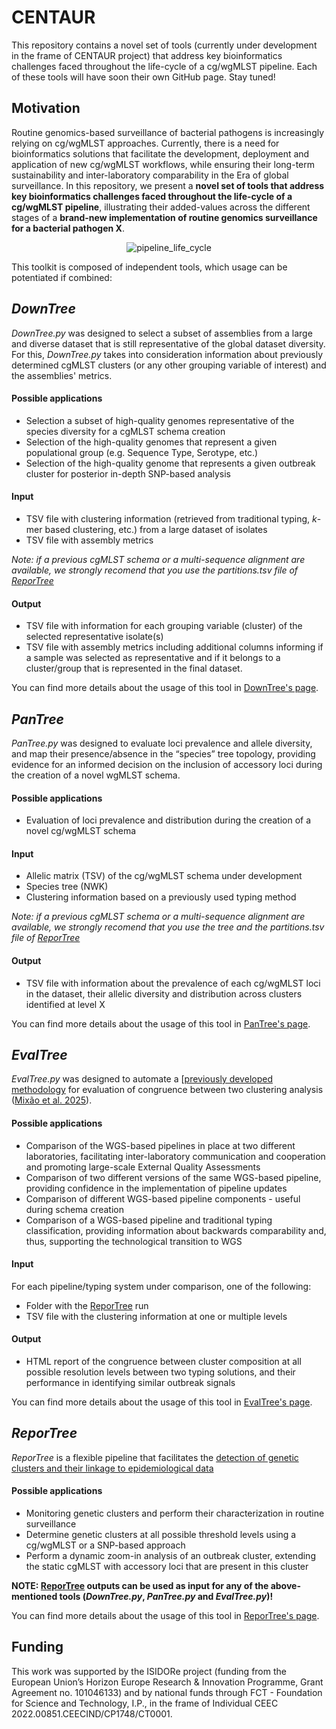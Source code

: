 # CENTAUR

This repository contains a novel set of tools (currently under development in the frame of CENTAUR project) that address key bioinformatics challenges faced throughout the life-cycle of a cg/wgMLST pipeline. Each of these tools will have soon their own GitHub page. Stay tuned!

## Motivation
Routine genomics-based surveillance of bacterial pathogens is increasingly relying on cg/wgMLST approaches. Currently, there is a need for bioinformatics solutions that facilitate the development, deployment and application of new cg/wgMLST workflows, while ensuring their long-term sustainability and inter-laboratory comparability in the Era of global surveillance. In this repository, we present a **novel set of tools that address key bioinformatics challenges faced throughout the life-cycle of a cg/wgMLST pipeline**, illustrating their added-values across the different stages of a **brand-new implementation of routine genomics surveillance for a bacterial pathogen X**.

<p align="center">
  <img src="https://github.com/user-attachments/assets/693c9fa2-8ed0-4bf8-b273-d65cefcadfd3" alt="pipeline_life_cycle" />
</p>

This toolkit is composed of independent tools, which usage can be potentiated if combined:

## _DownTree_
_DownTree.py_ was designed to select a subset of assemblies from a large and diverse dataset that is still representative of the global dataset diversity. For this, _DownTree.py_ takes into consideration information about previously determined cgMLST clusters (or any other grouping variable of interest) and the assemblies' metrics.

#### Possible applications
- Selection a subset of high-quality genomes representative of the species diversity for a cgMLST schema creation
- Selection of the high-quality genomes that represent a given populational group (e.g. Sequence Type, Serotype, etc.)
- Selection of the high-quality genome that represents a given outbreak cluster for posterior in-depth SNP-based analysis

#### Input
- TSV file with clustering information (retrieved from traditional typing, _k_-mer based clustering, etc.) from a large dataset of isolates
- TSV file with assembly metrics

_Note: if a previous cgMLST schema or a multi-sequence alignment are available, we strongly recomend that you use the partitions.tsv file of [ReporTree](https://github.com/insapathogenomics/ReporTree)_  

#### Output
- TSV file with information for each grouping variable (cluster) of the selected representative isolate(s)
- TSV file with assembly metrics including additional columns informing if a sample was selected as representative and if it belongs to a cluster/group that is represented in the final dataset.

You can find more details about the usage of this tool in [DownTree's page](https://github.com/vmixao/CENTAUR/blob/main/DownTree/README.md).

## _PanTree_
_PanTree.py_ was designed to evaluate loci prevalence and allele diversity, and map their presence/absence in the “species” tree topology, providing evidence for an informed decision on the inclusion of accessory loci during the creation of a novel wgMLST schema.

#### Possible applications
- Evaluation of loci prevalence and distribution during the creation of a novel cg/wgMLST schema

#### Input
- Allelic matrix (TSV) of the cg/wgMLST schema under development
- Species tree (NWK)
- Clustering information based on a previously used typing method

_Note: if a previous cgMLST schema or a multi-sequence alignment are available, we strongly recomend that you use the tree and the partitions.tsv file of [ReporTree](https://github.com/insapathogenomics/ReporTree)_  

#### Output
- TSV file with information about the prevalence of each cg/wgMLST loci in the dataset, their allelic diversity and distribution across clusters identified at level X

You can find more details about the usage of this tool in [PanTree's page](https://github.com/vmixao/CENTAUR/blob/main/PanTree/README.md).

## _EvalTree_
_EvalTree.py_ was designed to automate a [[previously developed methodology](https://github.com/insapathogenomics](https://github.com/insapathogenomics/WGS_cluster_congruence)) for evaluation of congruence between two clustering analysis ([Mixão et al. 2025](https://www.nature.com/articles/s41467-025-59246-8)).

#### Possible applications
- Comparison of the WGS-based pipelines in place at two different laboratories, facilitating inter-laboratory communication and cooperation and promoting large-scale External Quality Assessments
- Comparison of two different versions of the same WGS-based pipeline, providing confidence in the implementation of pipeline updates
- Comparison of different WGS-based pipeline components - useful during schema creation
- Comparison of a WGS-based pipeline and traditional typing classification, providing information about backwards comparability and, thus, supporting the technological transition to WGS  

#### Input
For each pipeline/typing system under comparison, one of the following:
- Folder with the [ReporTree](https://github.com/insapathogenomics/ReporTree) run
- TSV file with the clustering information at one or multiple levels

#### Output
- HTML report of the congruence between cluster composition at all possible resolution levels between two typing solutions, and their performance in identifying similar outbreak signals

You can find more details about the usage of this tool in [EvalTree's page](https://github.com/vmixao/CENTAUR/blob/main/EvalTree/README.md).

## _ReporTree_

_ReporTree_ is a flexible pipeline that facilitates the [detection of genetic clusters and their linkage to epidemiological data](https://genomemedicine.biomedcentral.com/articles/10.1186/s13073-023-01196-1) 

#### Possible applications
- Monitoring genetic clusters and perform their characterization in routine surveillance
- Determine genetic clusters at all possible threshold levels using a cg/wgMLST or a SNP-based approach
- Perform a dynamic zoom-in analysis of an outbreak cluster, extending the static cgMLST with accessory loci that are present in this cluster

**NOTE: [ReporTree](https://github.com/insapathogenomics/ReporTree) outputs can be used as input for any of the above-mentioned tools (_DownTree.py_, _PanTree.py_ and _EvalTree.py_)!**
  
You can find more details about the usage of this tool in [ReporTree's page](https://github.com/insapathogenomics/ReporTree).

## Funding
This work was supported by the ISIDORe project (funding from the European Union’s Horizon Europe Research & Innovation Programme, Grant Agreement no. 101046133) and by national funds through FCT - Foundation for Science and Technology, I.P., in the frame of Individual CEEC 2022.00851.CEECIND/CP1748/CT0001.
